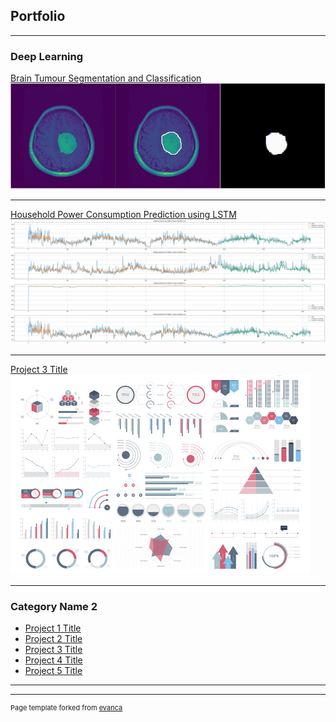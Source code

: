 ## Portfolio

---

### Deep Learning

[Brain Tumour Segmentation and Classification](/sample_page)
<img src="images/brain_tumour_segmentation/Diagrame.jpg?raw=true"/>

---
[Household Power Consumption Prediction using LSTM](/pdf/sample_presentation.pdf)
<img src="images/lstm_prediction.png?raw=true"/>

---
[Project 3 Title](http://example.com/)
<img src="images/dummy_thumbnail.jpg?raw=true"/>

---

### Category Name 2

- [Project 1 Title](http://example.com/)
- [Project 2 Title](http://example.com/)
- [Project 3 Title](http://example.com/)
- [Project 4 Title](http://example.com/)
- [Project 5 Title](http://example.com/)

---




---
<p style="font-size:11px">Page template forked from <a href="https://github.com/evanca/quick-portfolio">evanca</a></p>
<!-- Remove above link if you don't want to attibute -->
